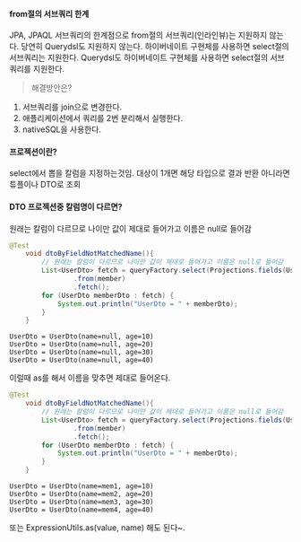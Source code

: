 #### from절의 서브쿼리 한계
JPA, JPAQL 서브쿼리의 한계점으로 from절의 서브쿼리(인라인뷰)는 지원하지 않는다.
당연히 Querydsl도 지원하지 않는다. 하이버네이트 구현체를 사용하면 select절의
서브쿼리는 지원한다. Querydsl도 하이버네이트 구현체를 사용하면 select절의 서브쿼리를 지원한다.

>해결방안은?

1. 서브쿼리를 join으로 변경한다.
2. 애플리케이션에서 쿼리를 2번 분리해서 실행한다.
3. nativeSQL을 사용한다.


#### 프로젝션이란?
select에서 뽑을 칼럼을 지정하는것임.
대상이 1개면 해당 타입으로 결과 반환 아니라면 튜플이나 DTO로 조회

#### DTO 프로젝션중 칼럼명이 다르면? 
원래는 칼럼이 다르므로 나이만 값이 제대로 들어가고 이름은 null로 들어감
```java
@Test
    void dtoByFieldNotMatchedName(){
        // 원래는 칼럼이 다르므로 나이만 값이 제대로 들어가고 이름은 null로 들어감 
        List<UserDto> fetch = queryFactory.select(Projections.fields(UserDto.class, member.username, member.age))
                .from(member)
                .fetch();
        for (UserDto memberDto : fetch) {
            System.out.println("UserDto = " + memberDto);
        }
    }
```

```shell
UserDto = UserDto(name=null, age=10)
UserDto = UserDto(name=null, age=20)
UserDto = UserDto(name=null, age=30)
UserDto = UserDto(name=null, age=40)
```
이럴때 as를 해서 이름을 맞추면 제대로 들어온다.
```java
@Test
    void dtoByFieldNotMatchedName(){
        // 원래는 칼럼이 다르므로 나이만 값이 제대로 들어가고 이름은 null로 들어감
        List<UserDto> fetch = queryFactory.select(Projections.fields(UserDto.class, member.username.as("name"), member.age))
                .from(member)
                .fetch();
        for (UserDto memberDto : fetch) {
            System.out.println("UserDto = " + memberDto);
        }
    }
```
```shell
UserDto = UserDto(name=mem1, age=10)
UserDto = UserDto(name=mem2, age=20)
UserDto = UserDto(name=mem3, age=30)
UserDto = UserDto(name=mem4, age=40)
```
또는 ExpressionUtils.as(value, name) 해도 된다~.

